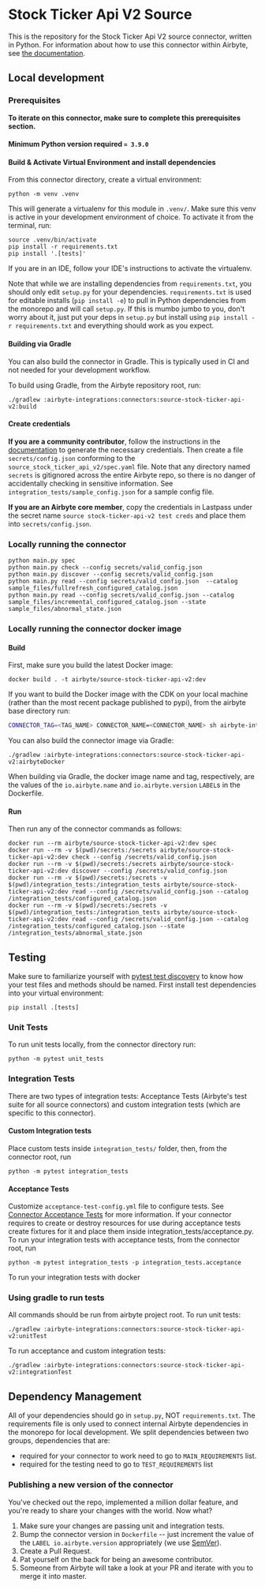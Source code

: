 # Stock Ticker Api V2 Source

This is the repository for the Stock Ticker Api V2 source connector, written in Python.
For information about how to use this connector within Airbyte, see [the documentation](https://docs.airbyte.com/integrations/sources/stock-ticker-api-v2).

## Local development

### Prerequisites
**To iterate on this connector, make sure to complete this prerequisites section.**

#### Minimum Python version required `= 3.9.0`

#### Build & Activate Virtual Environment and install dependencies
From this connector directory, create a virtual environment:
```
python -m venv .venv
```

This will generate a virtualenv for this module in `.venv/`. Make sure this venv is active in your
development environment of choice. To activate it from the terminal, run:
```
source .venv/bin/activate
pip install -r requirements.txt
pip install '.[tests]'
```
If you are in an IDE, follow your IDE's instructions to activate the virtualenv.

Note that while we are installing dependencies from `requirements.txt`, you should only edit `setup.py` for your dependencies. `requirements.txt` is
used for editable installs (`pip install -e`) to pull in Python dependencies from the monorepo and will call `setup.py`.
If this is mumbo jumbo to you, don't worry about it, just put your deps in `setup.py` but install using `pip install -r requirements.txt` and everything
should work as you expect.

#### Building via Gradle
You can also build the connector in Gradle. This is typically used in CI and not needed for your development workflow.

To build using Gradle, from the Airbyte repository root, run:
```
./gradlew :airbyte-integrations:connectors:source-stock-ticker-api-v2:build
```

#### Create credentials
**If you are a community contributor**, follow the instructions in the [documentation](https://docs.airbyte.com/integrations/sources/stock-ticker-api-v2)
to generate the necessary credentials. Then create a file `secrets/config.json` conforming to the `source_stock_ticker_api_v2/spec.yaml` file.
Note that any directory named `secrets` is gitignored across the entire Airbyte repo, so there is no danger of accidentally checking in sensitive information.
See `integration_tests/sample_config.json` for a sample config file.

**If you are an Airbyte core member**, copy the credentials in Lastpass under the secret name `source stock-ticker-api-v2 test creds`
and place them into `secrets/config.json`.

### Locally running the connector
```
python main.py spec
python main.py check --config secrets/valid_config.json 
python main.py discover --config secrets/valid_config.json 
python main.py read --config secrets/valid_config.json  --catalog sample_files/fullrefresh_configured_catalog.json
python main.py read --config secrets/valid_config.json --catalog sample_files/incremental_configured_catalog.json --state sample_files/abnormal_state.json
```

### Locally running the connector docker image

#### Build
First, make sure you build the latest Docker image:
```
docker build . -t airbyte/source-stock-ticker-api-v2:dev
```

If you want to build the Docker image with the CDK on your local machine (rather than the most recent package published to pypi), from the airbyte base directory run:
```bash
CONNECTOR_TAG=<TAG_NAME> CONNECTOR_NAME=<CONNECTOR_NAME> sh airbyte-integrations/scripts/build-connector-image-with-local-cdk.sh
```


You can also build the connector image via Gradle:
```
./gradlew :airbyte-integrations:connectors:source-stock-ticker-api-v2:airbyteDocker
```
When building via Gradle, the docker image name and tag, respectively, are the values of the `io.airbyte.name` and `io.airbyte.version` `LABEL`s in
the Dockerfile.

#### Run
Then run any of the connector commands as follows:
```
docker run --rm airbyte/source-stock-ticker-api-v2:dev spec
docker run --rm -v $(pwd)/secrets:/secrets airbyte/source-stock-ticker-api-v2:dev check --config /secrets/valid_config.json 
docker run --rm -v $(pwd)/secrets:/secrets airbyte/source-stock-ticker-api-v2:dev discover --config /secrets/valid_config.json 
docker run --rm -v $(pwd)/secrets:/secrets -v $(pwd)/integration_tests:/integration_tests airbyte/source-stock-ticker-api-v2:dev read --config /secrets/valid_config.json --catalog /integration_tests/configured_catalog.json
docker run --rm -v $(pwd)/secrets:/secrets -v $(pwd)/integration_tests:/integration_tests airbyte/source-stock-ticker-api-v2:dev read --config /secrets/valid_config.json --catalog /integration_tests/configured_catalog.json --state /integration_tests/abnormal_state.json
```
## Testing
Make sure to familiarize yourself with [pytest test discovery](https://docs.pytest.org/en/latest/goodpractices.html#test-discovery) to know how your test files and methods should be named.
First install test dependencies into your virtual environment:
```
pip install .[tests]
```
### Unit Tests
To run unit tests locally, from the connector directory run:
```
python -m pytest unit_tests
```

### Integration Tests
There are two types of integration tests: Acceptance Tests (Airbyte's test suite for all source connectors) and custom integration tests (which are specific to this connector).
#### Custom Integration tests
Place custom tests inside `integration_tests/` folder, then, from the connector root, run
```
python -m pytest integration_tests
```
#### Acceptance Tests
Customize `acceptance-test-config.yml` file to configure tests. See [Connector Acceptance Tests](https://docs.airbyte.com/connector-development/testing-connectors/connector-acceptance-tests-reference) for more information.
If your connector requires to create or destroy resources for use during acceptance tests create fixtures for it and place them inside integration_tests/acceptance.py.
To run your integration tests with acceptance tests, from the connector root, run
```
python -m pytest integration_tests -p integration_tests.acceptance
```
To run your integration tests with docker

### Using gradle to run tests
All commands should be run from airbyte project root.
To run unit tests:
```
./gradlew :airbyte-integrations:connectors:source-stock-ticker-api-v2:unitTest
```
To run acceptance and custom integration tests:
```
./gradlew :airbyte-integrations:connectors:source-stock-ticker-api-v2:integrationTest
```

## Dependency Management
All of your dependencies should go in `setup.py`, NOT `requirements.txt`. The requirements file is only used to connect internal Airbyte dependencies in the monorepo for local development.
We split dependencies between two groups, dependencies that are:
* required for your connector to work need to go to `MAIN_REQUIREMENTS` list.
* required for the testing need to go to `TEST_REQUIREMENTS` list

### Publishing a new version of the connector
You've checked out the repo, implemented a million dollar feature, and you're ready to share your changes with the world. Now what?
1. Make sure your changes are passing unit and integration tests.
1. Bump the connector version in `Dockerfile` -- just increment the value of the `LABEL io.airbyte.version` appropriately (we use [SemVer](https://semver.org/)).
1. Create a Pull Request.
1. Pat yourself on the back for being an awesome contributor.
1. Someone from Airbyte will take a look at your PR and iterate with you to merge it into master.
